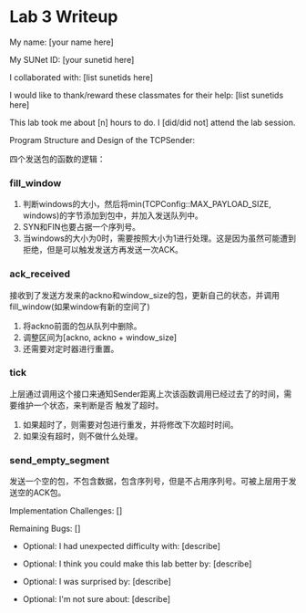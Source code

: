 Lab 3 Writeup
=============

My name: [your name here]

My SUNet ID: [your sunetid here]

I collaborated with: [list sunetids here]

I would like to thank/reward these classmates for their help: [list sunetids here]

This lab took me about [n] hours to do. I [did/did not] attend the lab session.

Program Structure and Design of the TCPSender:

四个发送包的函数的逻辑：

### fill_window

1. 判断windows的大小，然后将min(TCPConfig::MAX_PAYLOAD_SIZE, windows)的字节添加到包中，并加入发送队列中。
2. SYN和FIN也要占据一个序列号。
3. 当windows的大小为0时，需要按照大小为1进行处理。这是因为虽然可能遭到拒绝，但是可以触发发送方再发送一次ACK。

### ack_received

接收到了发送方发来的ackno和window_size的包，更新自己的状态，并调用fill_window(如果window有新的空间了)
1. 将ackno前面的包从队列中删除。
2. 调整区间为[ackno, ackno + window_size]
3. 还需要对定时器进行重置。

### tick

上层通过调用这个接口来通知Sender距离上次该函数调用已经过去了的时间，需要维护一个状态，来判断是否
触发了超时。
1. 如果超时了，则需要对包进行重发，并将修改下次超时时间。
2. 如果没有超时，则不做什么处理。


### send_empty_segment

发送一个空的包，不包含数据，包含序列号，但是不占用序列号。可被上层用于发送空的ACK包。


Implementation Challenges:
[]

Remaining Bugs:
[]

- Optional: I had unexpected difficulty with: [describe]

- Optional: I think you could make this lab better by: [describe]

- Optional: I was surprised by: [describe]

- Optional: I'm not sure about: [describe]
